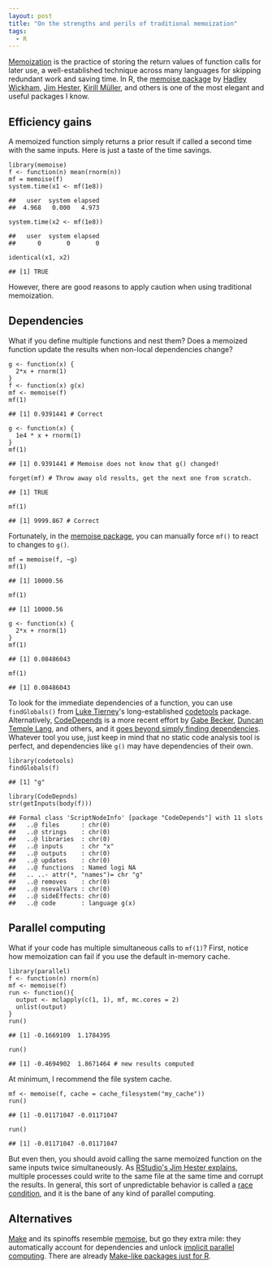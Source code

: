 ```yaml
---
layout: post
title: "On the strengths and perils of traditional memoization"
tags: 
  - R
---
```


<p>
<a href="https://en.wikipedia.org/wiki/Memoization">Memoization</a> is the practice of storing the return values of function calls for later use, a well-established technique across many languages for skipping redundant work and saving time. In R, the <a href="https://CRAN.R-project.org/package=memoise">memoise package</a> by <a href="https://github.com/hadley">Hadley Wickham</a>, <a href="https://github.com/jimhester">Jim Hester</a>, <a href="https://github.com/krlmlr">Kirill Müller</a>, and others is one of the most elegant and useful packages I know. 
</p>

## Efficiency gains

A memoized function simply returns a prior result if called a second time with the same inputs. Here is just a taste of the time savings.

<pre><code>library(memoise)
f <- function(n) mean(rnorm(n))
mf = memoise(f)
system.time(x1 <- mf(1e8))
</code></pre>
<pre style = "background: transparent"><code style = "background: transparent">##   user  system elapsed 
##  4.968   0.000   4.973 
</code></pre>
<pre><code>system.time(x2 <- mf(1e8))
</code></pre>
<pre style = "background: transparent"><code style = "background: transparent">##   user  system elapsed 
##      0       0       0 
</code></pre>
<pre><code>identical(x1, x2)
</code></pre>
<pre style = "background: transparent"><code style = "background: transparent">## [1] TRUE
</code></pre>

However, there are good reasons to apply caution when using traditional memoization.

## Dependencies

<p>
What if you define multiple functions and nest them? Does a memoized function update the results when non-local dependencies change?
</p>

<pre><code>g <- function(x) { 
  2*x + rnorm(1)
}
f <- function(x) g(x)
mf <- memoise(f)
mf(1)
</code></pre>
<pre style = "background: transparent"><code style = "background: transparent">## [1] 0.9391441 # Correct
</code></pre>
<pre><code>g <- function(x) {
  1e4 * x + rnorm(1)
}
mf(1)
</code></pre>
<pre style = "background: transparent"><code style = "background: transparent">## [1] 0.9391441 # Memoise does not know that g() changed!
</code></pre>
<pre><code>forget(mf) # Throw away old results, get the next one from scratch.
</code></pre>
<pre style = "background: transparent"><code style = "background: transparent">## [1] TRUE
</code></pre>
<pre><code>mf(1)
</code></pre>
<pre style = "background: transparent"><code style = "background: transparent">## [1] 9999.867 # Correct
</code></pre>

Fortunately, in the <a href="https://CRAN.R-project.org/package=memoise">memoise package</a>, you can manually force `mf()` to react to changes to `g()`.

<pre><code>mf = memoise(f, ~g)
mf(1)
</code></pre>
<pre style = "background: transparent"><code style = "background: transparent">## [1] 10000.56
</code></pre>
<pre><code>mf(1)
</code></pre>
<pre style = "background: transparent"><code style = "background: transparent">## [1] 10000.56
</code></pre>
<pre><code>g <- function(x) { 
  2*x + rnorm(1)
}
mf(1)
</code></pre>
<pre style = "background: transparent"><code style = "background: transparent">## [1] 0.08486043
</code></pre>
<pre><code>mf(1)
</code></pre>
<pre style = "background: transparent"><code style = "background: transparent">## [1] 0.08486043
</code></pre>

To look for the immediate dependencies of a function, you can use `findGlobals()` from <a href="http://homepage.divms.uiowa.edu/~luke/">Luke Tierney</a>'s long-established <a href="https://CRAN.R-project.org/package=codetools">codetools</a> package. Alternatively, <a href="https://CRAN.R-project.org/package=CodeDepends">CodeDepends</a> is a more recent effort by <a href="https://github.com/gmbecker">Gabe Becker</a>, <a href="https://github.com/duncantl">Duncan Temple Lang</a>, and others, and it <a href="https://cran.r-project.org/package=CodeDepends/vignettes/intro.html">goes beyond simply finding dependencies</a>. Whatever tool you use, just keep in mind that no static code analysis tool is perfect, and dependencies like `g()` may have dependencies of their own.

<pre><code>library(codetools)
findGlobals(f)
</code></pre>
<pre style = "background: transparent"><code style = "background: transparent">## [1] "g"
</code></pre>
<pre><code>library(CodeDepnds)
str(getInputs(body(f)))
</code></pre>
<pre style = "background: transparent"><code style = "background: transparent">## Formal class 'ScriptNodeInfo' [package "CodeDepends"] with 11 slots
##   ..@ files      : chr(0) 
##   ..@ strings    : chr(0) 
##   ..@ libraries  : chr(0) 
##   ..@ inputs     : chr "x"
##   ..@ outputs    : chr(0) 
##   ..@ updates    : chr(0) 
##   ..@ functions  : Named logi NA
##   .. ..- attr(*, "names")= chr "g"
##   ..@ removes    : chr(0) 
##   ..@ nsevalVars : chr(0) 
##   ..@ sideEffects: chr(0) 
##   ..@ code       : language g(x)
</code></pre>

## Parallel computing

<p>
What if your code has multiple simultaneous calls to <code>mf(1)</code>? First, notice how memoization can fail if you use the default in-memory cache.
</p>

<pre><code>library(parallel)
f <- function(n) rnorm(n)
mf <- memoise(f)
run <- function(){
  output <- mclapply(c(1, 1), mf, mc.cores = 2)
  unlist(output)
}
run()
</code></pre>
<pre style = "background: transparent"><code style = "background: transparent">## [1] -0.1669109  1.1784395
</code></pre>
<pre><code>run()
</code></pre>
<pre style = "background: transparent"><code style = "background: transparent">## [1] -0.4694902  1.8671464 # new results computed
</code></pre>

<p>
At minimum, I recommend the file system cache.
</p>

<pre><code>mf <- memoise(f, cache = cache_filesystem("my_cache"))
run()
</code></pre>
<pre style = "background: transparent"><code style = "background: transparent">## [1] -0.01171047 -0.01171047
</code></pre>
<pre><code>run()
</code></pre>
<pre style = "background: transparent"><code style = "background: transparent">## [1] -0.01171047 -0.01171047
</code></pre>

<p>
But even then, you should avoid calling the same memoized function on the same inputs twice simultaneously. As <a href="https://github.com/r-lib/memoise/issues/29">RStudio's Jim Hester explains</a>, multiple processes could write to the same file at the same time and corrupt the results. In general, this sort of unpredictable behavior is called a <a href="https://en.wikipedia.org/wiki/Race_condition">race condition</a>, and it is the bane of any kind of parallel computing.
</p>

## Alternatives

<p>
<a href="https://www.gnu.org/software/make/">Make</a> and its spinoffs resemble <a href="https://CRAN.R-project.org/package=memoise">memoise</a>, but go they extra mile: they automatically account for dependencies and unlock <a href="https://en.wikipedia.org/wiki/Implicit_parallelism">implicit parallel computing</a>. There are already <a href="https://github.com/wlandau-lilly/drake">Make-like packages just for R</a>.
</p>
